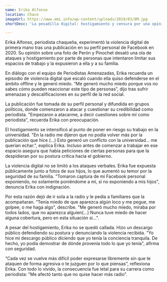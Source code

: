 ```yaml
---
name: Erika Alfonso
location: Chaco
imageUrl: https://www.ami.info/wp-content/uploads/2019/03/8M.jpg
shortDesc: 'La pesadilla digital: hostigamiento y censura por una opinión en Facebook'

---
```



Erika Alfonso, periodista chaqueña, experimentó la violencia digital de primera mano tras una publicación en su perfil personal de Facebook en 2020. Su opinión sobre una foto de Perón y Pinochet desató una ola de ataques y hostigamiento por parte de personas que intentaron limitar sus espacios de trabajo y la expusieron a ella y a su familia.

En diálogo con el equipo de Periodistas Amenazadas, Erika recuerda un episodio de violencia digital que escaló cuando ella quiso defenderse en el ámbito offline y le generó miedo. “Me generó mucho miedo porque vos no sabes cómo pueden reaccionar este tipo de personas”, dijo tras sufrir amenazas y descalificaciones en su perfil de la red social. 

La publicación fue tomada de su perfil personal y difundida en grupos políticos, donde comenzaron a atacar y cuestionar su credibilidad como periodista. "Empezaron a atacarme, a decir cuestiones sobre mí como periodista", recuerda Erika con preocupación.

El hostigamiento se intensificó al punto de poner en riesgo su trabajo en la universidad. "En la radio me dijeron que no podía volver más por la publicación que hice (...) Esto generó un conflicto con la universidad... me querían echar.", explica Erika. Incluso antes de comenzar a trabajar en ese espacio asegura que había peticiones de ciertas personas para que la despidieran por su postura crítica hacia el gobierno.

La violencia digital no se limitó a los ataques verbales. Erika fue expuesta públicamente junto a fotos de sus hijos, lo que aumentó su temor por la seguridad de su familia. "Tomaron captura de mi Facebook personal exponiendo, no solamente poniéndome a mí, si no exponiendo a mis hijos", denuncia Erika con indignación. 

Por esta razón dejó de ir sola a la radio y le pedía a familiares que la acompañaran. “Tenía miedo de que aparezca algún loco y me pegue, me golpee, o me haga algo", describe. "Me generó mucho miedo, miraba por todos lados, que no aparezca alguien(...) Nunca tuve miedo de hacer alguna cobertura, pero en esta situación sí...".

A pesar del hostigamiento, Erika no se quedó callada. Hizo un descargo público defendiendo su postura y denunciando la violencia recibida. "Yo hice mi descargo público diciendo que yo tenía la conciencia tranquila. De hecho, yo podía demostrar de dónde provenía todo lo que yo tenía", afirma con seguridad.

“Cada vez se vuelve más difícil poder expresarse libremente sin que te ataquen de forma agresiva o te juzguen por lo que piensas”, reflexiona Erika. Con todo lo vivido, la consecuencia fue letal para su carrera como periodista: "Me afectó tanto que no quise hacer más radio”.


